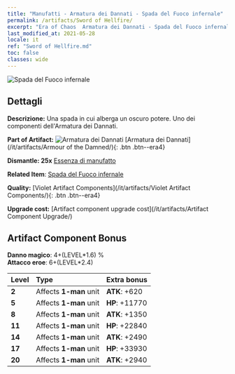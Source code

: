 ```yaml
---
title: "Manufatti - Armatura dei Dannati - Spada del Fuoco infernale"
permalink: /artifacts/Sword of Hellfire/
excerpt: "Era of Chaos  Armatura dei Dannati - Spada del Fuoco infernale. Una spada in cui alberga un oscuro potere. Uno dei componenti dell'Armatura dei Dannati."
last_modified_at: 2021-05-28
locale: it
ref: "Sword of Hellfire.md"
toc: false
classes: wide
---
```


 ![Spada del Fuoco infernale](/images/t/artifact_40301.png)



## Dettagli

 **Descrizione:** Una spada in cui alberga un oscuro potere. Uno dei componenti dell'Armatura dei Dannati.

 **Part of Artifact:** ![Armatura dei Dannati](/images/t/icon_artifact_30.png) [Armatura dei Dannati](/it/artifacts/Armour of the Damned/){: .btn .btn--era4}

 **Dismantle: 25x** [Essenza di manufatto](/ItemsIT/con_905/)

 **Related Item**: [Spada del Fuoco infernale](/ItemsIT/art_121/)

 **Quality:** [Violet Artifact Components](/it/artifacts/Violet Artifact Components/){: .btn .btn--era4}

 **Upgrade cost:** [Artifact component upgrade cost](/it/artifacts/Artifact Component Upgrade/)

## Artifact Component Bonus

  **Danno magico**: 4+(LEVEL\*1.6) %<br/>**Attacco eroe**: 6+(LEVEL\*2.4)

  |  Level  | Type |    Extra bonus  | 
  |:--------|:-----|:----------------| 
  | **2** | Affects **1-man** unit | **ATK**: +620 | 
  | **5** | Affects **1-man** unit | **HP**: +11770 | 
  | **8** | Affects **1-man** unit | **ATK**: +1350 | 
  | **11** | Affects **1-man** unit | **HP**: +22840 | 
  | **14** | Affects **1-man** unit | **ATK**: +2490 | 
  | **17** | Affects **1-man** unit | **HP**: +33930 | 
  | **20** | Affects **1-man** unit | **ATK**: +2940 | 
